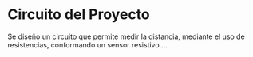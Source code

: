 # Circuito del Proyecto

Se diseño un circuito que permite medir la distancia, mediante el uso de resistencias, conformando un sensor resistivo.... 
